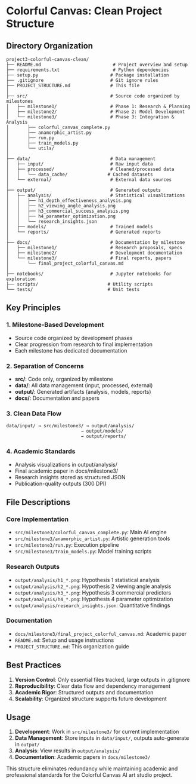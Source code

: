 # Colorful Canvas: Clean Project Structure

## Directory Organization

```
project3-colorful-canvas-clean/
├── README.md                           # Project overview and setup
├── requirements.txt                    # Python dependencies
├── setup.py                           # Package installation
├── .gitignore                         # Git ignore rules
├── PROJECT_STRUCTURE.md               # This file
│
├── src/                               # Source code organized by milestones
│   ├── milestone1/                    # Phase 1: Research & Planning
│   ├── milestone2/                    # Phase 2: Model Development  
│   └── milestone3/                    # Phase 3: Integration & Analysis
│       ├── colorful_canvas_complete.py
│       ├── anamorphic_artist.py
│       ├── run.py
│       ├── train_models.py
│       └── utils/
│
├── data/                              # Data management
│   ├── input/                         # Raw input data
│   ├── processed/                     # Cleaned/processed data
│   │   └── data_cache/               # Cached datasets
│   └── external/                      # External data sources
│
├── output/                            # Generated outputs
│   ├── analysis/                      # Statistical visualizations
│   │   ├── h1_depth_effectiveness_analysis.png
│   │   ├── h2_viewing_angle_analysis.png
│   │   ├── h3_commercial_success_analysis.png
│   │   ├── h4_parameter_optimization.png
│   │   └── research_insights.json
│   ├── models/                        # Trained models
│   └── reports/                       # Generated reports
│
├── docs/                              # Documentation by milestone
│   ├── milestone1/                    # Research proposals, specs
│   ├── milestone2/                    # Development documentation
│   └── milestone3/                    # Final reports, papers
│       └── final_project_colorful_canvas.md
│
├── notebooks/                         # Jupyter notebooks for exploration
├── scripts/                          # Utility scripts
└── tests/                            # Unit tests

```

## Key Principles

### 1. Milestone-Based Development
- Source code organized by development phases
- Clear progression from research to final implementation
- Each milestone has dedicated documentation

### 2. Separation of Concerns
- **src/**: Code only, organized by milestone
- **data/**: All data management (input, processed, external)
- **output/**: Generated artifacts (analysis, models, reports)
- **docs/**: Documentation and papers

### 3. Clean Data Flow
```
data/input/ → src/milestone3/ → output/analysis/
                            → output/models/
                            → output/reports/
```

### 4. Academic Standards
- Analysis visualizations in output/analysis/
- Final academic paper in docs/milestone3/
- Research insights stored as structured JSON
- Publication-quality outputs (300 DPI)

## File Descriptions

### Core Implementation
- `src/milestone3/colorful_canvas_complete.py`: Main AI engine
- `src/milestone3/anamorphic_artist.py`: Artistic generation tools
- `src/milestone3/run.py`: Execution pipeline
- `src/milestone3/train_models.py`: Model training scripts

### Research Outputs
- `output/analysis/h1_*.png`: Hypothesis 1 statistical analysis
- `output/analysis/h2_*.png`: Hypothesis 2 viewing angle analysis
- `output/analysis/h3_*.png`: Hypothesis 3 commercial predictors
- `output/analysis/h4_*.png`: Hypothesis 4 parameter optimization
- `output/analysis/research_insights.json`: Quantitative findings

### Documentation
- `docs/milestone3/final_project_colorful_canvas.md`: Academic paper
- `README.md`: Setup and usage instructions
- `PROJECT_STRUCTURE.md`: This organization guide

## Best Practices

1. **Version Control**: Only essential files tracked, large outputs in .gitignore
2. **Reproducibility**: Clear data flow and dependency management
3. **Academic Rigor**: Structured outputs and documentation
4. **Scalability**: Organized structure supports future development

## Usage

1. **Development**: Work in `src/milestone3/` for current implementation
2. **Data Management**: Store inputs in `data/input/`, outputs auto-generate in `output/`
3. **Analysis**: View results in `output/analysis/`
4. **Documentation**: Academic papers in `docs/milestone3/`

This structure eliminates redundancy while maintaining academic and professional standards for the Colorful Canvas AI art studio project. 